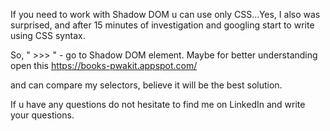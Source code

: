 If you need to work with Shadow DOM u can use only CSS...Yes, I also was surprised, and after 15 minutes of investigation and googling start to write using CSS syntax. 

So, " >>> " - go to Shadow DOM element. Maybe for better understanding open this 
https://books-pwakit.appspot.com/ 

and can compare my selectors, believe it will be the best solution. 

If u have any questions do not hesitate to find me on LinkedIn and write your questions.
